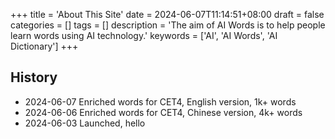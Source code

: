 +++
title = 'About This Site'
date = 2024-06-07T11:14:51+08:00
draft = false
categories = []
tags = []
description = 'The aim of AI Words is to help people learn words using AI technology.'
keywords = ['AI', 'AI Words', 'AI Dictionary']
+++

## History

- 2024-06-07 Enriched words for CET4, English version, 1k+ words
- 2024-06-06 Enriched words for CET4, Chinese version, 4k+ words
- 2024-06-03 Launched, hello
